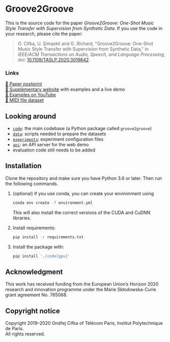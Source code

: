 # Groove2Groove

This is the source code for the paper *Groove2Groove: One-Shot Music Style Transfer with Supervision from Synthetic Data*. If you use the code in your research, please cite the paper:
> O. Cífka, U. Şimşekli and G. Richard, "Groove2Groove: One-Shot Music Style Transfer with Supervision from Synthetic Data," in *IEEE/ACM Transactions on Audio, Speech, and Language Processing*, doi: [10.1109/TASLP.2020.3019642](https://doi.org/10.1109/TASLP.2020.3019642).

### Links

[:microscope: Paper postprint](https://hal.archives-ouvertes.fr/hal-02923548)  
[:musical_keyboard: Supplementary website](https://groove2groove.telecom-paris.fr/) with examples and a live demo  
[:musical_note: Examples on YouTube](https://www.youtube.com/playlist?list=PLPdw6Kin7U86tcz-vlMmKqQmq4yL325aH)  
[:file_folder: MIDI file dataset](https://doi.org/10.5281/zenodo.3957999)  


## Looking around

- [`code`](./code): the main codebase (a Python package called `groove2groove`)
- [`data`](./data): scripts needed to prepare the datasets
- [`experiments`](./experiments): experiment configuration files
- [`api`](./api): an API server for the web demo
- evaluation code still needs to be added

## Installation

Clone the repository and make sure you have Python 3.6 or later. Then run the following commands.

1. (optional) If you use conda, you can create your environment using
   ```sh
   conda env create -f environment.yml
   ```
   This will also install the correct versions of the CUDA and CuDNN libraries.
   
2. Install requirements:
   ```sh
   pip install -r requirements.txt
   ```

3. Install the package with:
   ```sh
   pip install './code[gpu]'
   ```

## Acknowledgment
This work has received funding from the European Union’s Horizon 2020 research and innovation programme under the Marie Skłodowska-Curie grant agreement No. 765068.

## Copyright notice
Copyright 2019–2020 Ondřej Cífka of Télécom Paris, Institut Polytechnique de Paris.  
All rights reserved.
